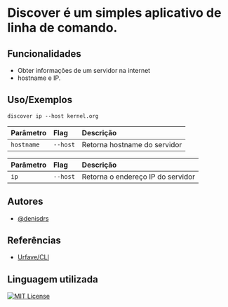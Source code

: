 
# Discover é um simples aplicativo de linha de comando.





## Funcionalidades

- Obter informações de um servidor na internet
- hostname e IP.



## Uso/Exemplos

```
discover ip --host kernel.org
```


| Parâmetro   | Flag       | Descrição                           |
| :---------- | :--------- | :---------------------------------- |
| `hostname` | `--host` | Retorna hostname do servidor |



| Parâmetro   | Flag       | Descrição                           |
| :---------- | :--------- | :---------------------------------- |
| `ip` | `--host` | Retorna o endereço IP do servidor |




## Autores

- [@denisdrs](https://github.com/denisdrs)


## Referências

 - [Urfave/CLI](github.com/urfave/cli)



## Linguagem utilizada
[![MIT License](https://img.shields.io/badge/Go-00ADD8?style=for-the-badge&logo=go&logoColor=white)](https://choosealicense.com/licenses/mit/)